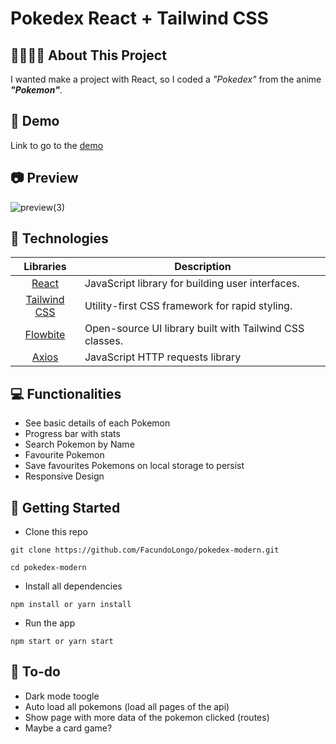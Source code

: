 # Pokedex React + Tailwind CSS

## 👩🏻‍💻📝 About This Project 
I wanted make a project with React, so I coded a <i>"Pokedex"</i> from the anime <i><b>"Pokemon"</b></i>. 


## 🔗 Demo
Link to go to the <a href="#">demo</a>


## 📷 Preview
![preview(3)](https://user-images.githubusercontent.com/51764985/215295473-32492304-18bc-42f6-b32c-267cc1c60e7f.gif)


## 🚀 Technologies
| Libraries          | Description   |
| :-------------:|--------------|
| [React](http://facebook.github.io/react/index.html) | JavaScript library for building user interfaces. |
| [Tailwind CSS](https://github.com/tailwindlabs/tailwindcss) | Utility-first CSS framework for rapid styling. |
| [Flowbite](https://github.com/themesberg/flowbite) | Open-source UI library built with Tailwind CSS classes. |
| [Axios](https://github.com/axios/axios) | JavaScript HTTP requests library |


## 💻 Functionalities
- See basic details of each Pokemon
- Progress bar with stats
- Search Pokemon by Name
- Favourite Pokemon
- Save favourites Pokemons on local storage to persist 
- Responsive Design 


## 🚀 Getting Started
- Clone this repo
```
git clone https://github.com/FacundoLongo/pokedex-modern.git

cd pokedex-modern
```
- Install all dependencies
```
npm install or yarn install
```
- Run the app
```
npm start or yarn start
```

## 📃 To-do
- Dark mode toogle
- Auto load all pokemons (load all pages of the api)
- Show page with more data of the pokemon clicked (routes)
- Maybe a card game?
